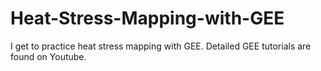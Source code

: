 # Heat-Stress-Mapping-with-GEE
I get to practice heat stress mapping with GEE. Detailed GEE tutorials are found on Youtube.

